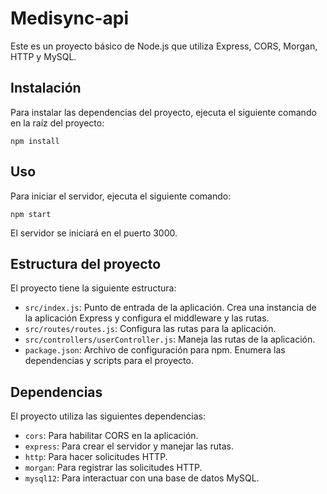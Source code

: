 # Medisync-api

Este es un proyecto básico de Node.js que utiliza Express, CORS, Morgan, HTTP y MySQL.

## Instalación

Para instalar las dependencias del proyecto, ejecuta el siguiente comando en la raíz del proyecto:

```
npm install
```

## Uso

Para iniciar el servidor, ejecuta el siguiente comando:

```
npm start
```

El servidor se iniciará en el puerto 3000.

## Estructura del proyecto

El proyecto tiene la siguiente estructura:

- `src/index.js`: Punto de entrada de la aplicación. Crea una instancia de la aplicación Express y configura el middleware y las rutas.
- `src/routes/routes.js`: Configura las rutas para la aplicación.
- `src/controllers/userController.js`: Maneja las rutas de la aplicación.
- `package.json`: Archivo de configuración para npm. Enumera las dependencias y scripts para el proyecto.

## Dependencias

El proyecto utiliza las siguientes dependencias:

- `cors`: Para habilitar CORS en la aplicación.
- `express`: Para crear el servidor y manejar las rutas.
- `http`: Para hacer solicitudes HTTP.
- `morgan`: Para registrar las solicitudes HTTP.
- `mysql12`: Para interactuar con una base de datos MySQL.